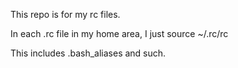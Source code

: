 This repo is for my rc files.

In each .rc file in my home area, I
just source ~/.rc/rc

This includes .bash_aliases and such.
